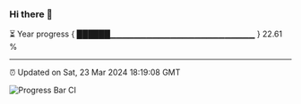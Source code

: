 ### Hi there 👋

⏳ Year progress { ██████▁▁▁▁▁▁▁▁▁▁▁▁▁▁▁▁▁▁▁▁▁▁▁▁ } 22.61 %

---

⏰ Updated on Sat, 23 Mar 2024 18:19:08 GMT

![Progress Bar CI](https://github.com/ZhaoGui/ZhaoGui/workflows/Progress%20Bar%20CI/badge.svg)
